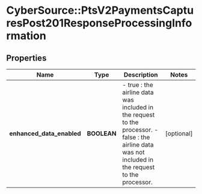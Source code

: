 # CyberSource::PtsV2PaymentsCapturesPost201ResponseProcessingInformation

## Properties
Name | Type | Description | Notes
------------ | ------------- | ------------- | -------------
**enhanced_data_enabled** | **BOOLEAN** | - true : the airline data was included in the request to the processor. - false : the airline data was not included in the request to the processor.  | [optional] 


